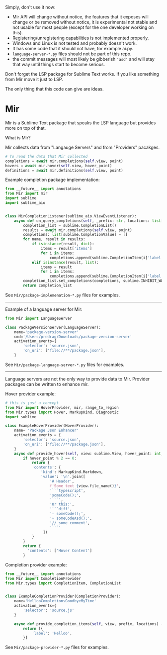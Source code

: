 Simply, don't use it now:
- Mir API will change without notice, the features that it exposes will change or be removed without notice, it is experimental not stable and not usable for most people (except for the one developer working on this).
- Registering/unregistering capabilities is not implemented properly.
- Windows and Linux is not tested and probably doesn't work.
- It has some code that it should not have, for example ai.py.
- `language-server-*.py` files should not be part of this repo.
- the commit messages will most likely be gibberish `'asd'` and will stay that way until things start to become serious.

Don't forget the LSP package for Sublime Text works. 
If you like something from Mir move it just to LSP.

The only thing that this code can give are ideas.

# Mir

Mir is a Sublime Text package that speaks the LSP language but provides more on top of that.

What is Mir?

Mir collects data from "Langauge Servers" and from "Providers" pacakges.

```py
# To read the data that Mir collected
completions = await mir.completions(self.view, point)
hovers = await mir.hover(self.view, hover_point)
definitions = await mir.definitions(self.view, point)
```

Example completion package implementation:
```py
from __future__ import annotations
from Mir import mir
import sublime
import sublime_aio


class MirCompletionListener(sublime_aio.ViewEventListener):
    async def on_query_completions(self, _prefix: str, locations: list[Point]):
        completion_list = sublime.CompletionList()
        results = await mir.completions(self.view, point)
        completions: list[sublime.CompletionValue] = []
        for name, result in results:
            if isinstance(result, dict):
                items = result['items']
                for i in items:
                    completions.append(sublime.CompletionItem(i['label']))
            elif isinstance(result, list):
                items = result
                for i in items:
                    completions.append(sublime.CompletionItem(i['label']))
        completion_list.set_completions(completions, sublime.INHIBIT_WORD_COMPLETIONS)
        return completion_list
```
See `Mir/package-implemenation-*.py` files for examples.

---

Example of a language server for Mir:
```py
from Mir import LanguageServer

class PackageVersionServer(LanguageServer):
    name='package-version-server'
    cmd='/Users/predrag/Downloads/package-version-server'
    activation_events={
        'selector': 'source.json',
        'on_uri': ['file://**/package.json'],
    }

```
See `Mir/package-language-server-*.py` files for examples.

---

Language servers are not the only way to provide data to Mir.
Provider packages can be written to enhance mir.

Hover provider example:
```py
# this is just a concept
from Mir import HoverProvider, mir, range_to_region
from Mir.types import Hover, MarkupKind, Diagnostic
import sublime

class ExampleHoverProvider(HoverProvider):
    name= 'Package Json Enhancer'
    activation_events = {
        'selector': 'source.json',
        'on_uri': ['file://**/package.json'],
    }
    async def provide_hover(self, view: sublime.View, hover_point: int, hover_zone: sublime.HoverZone) -> Hover:
        if hover_point % 2 == 0:
            return {
            'contents': {
                'kind': MarkupKind.Markdown,
                'value': '\n'.join([
                    '# Header',
                    f'Some text {view.file_name()}',
                    '```typescript',
                    'someCode();',
                    '```',
                    'Or this:',
                    '```diff',
                    '- someCode();',
                    '+ someCodeAsd();',
                    '// some comment',
                    '```'
                 ])
            }
        }
        return {
          'contents': ['Hover Content']
        }
```

Completion provider example:
```py
from __future__ import annotations
from Mir import CompletionProvider
from Mir.types import CompletionItem, CompletionList


class ExampleCompletionProvider(CompletionProvider):
    name='HellooCompletionsGoodbyeMyTime'
    activation_events={
        'selector': 'source.js'
    }

    async def provide_completion_items(self, view, prefix, locations) -> list[CompletionItem] | CompletionList | None:
        return [{
            'label': 'Helloo',
        }]
```

See `Mir/package-provider-*.py` files for examples.
